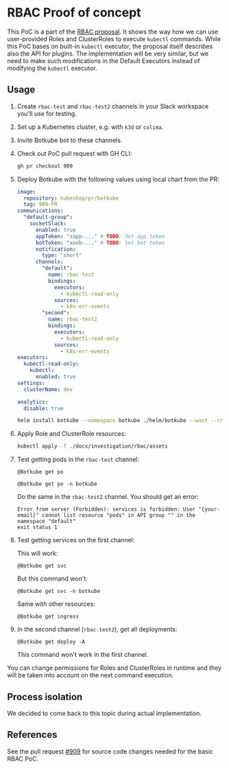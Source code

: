 # RBAC Proof of concept

This PoC is a part of the [RBAC proposal](../../proposal/2022-12-23-rbac.md). It shows the way how we can use user-provided Roles and ClusterRoles to execute `kubectl` commands. While this PoC bases on built-in `kubectl` executor, the proposal itself describes also the API for plugins. The implementation will be very similar, but we need to make such modifications in the Default Executors instead of modifying the `kubectl` executor.

## Usage

1. Create `rbac-test` and `rbac-test2` channels in your Slack workspace you'll use for testing.
1. Set up a Kubernetes cluster, e.g. with `k3d` or `colima`.
1. Invite Botkube bot to these channels.
1. Check out PoC pull request with GH CLI:

   ```bash
   gh pr checkout 909
   ```

1. Deploy Botkube with the following values using local chart from the PR:

   ```yaml
   image:
     repository: kubeshop/pr/botkube
     tag: 909-PR
   communications:
     "default-group":
       socketSlack:
         enabled: true
         appToken: "xapp-..." # TODO: Set app token
         botToken: "xoxb-..." # TODO: Set bot token
         notification:
           type: "short"
         channels:
           "default":
             name: rbac-test
             bindings:
               executors:
                 - kubectl-read-only
               sources:
                 - k8s-err-events
           "second":
             name: rbac-test2
             bindings:
               executors:
                 - kubectl-read-only
               sources:
                 - k8s-err-events
   executors:
     kubectl-read-only:
       kubectl:
         enabled: true
   settings:
     clusterName: dev

   analytics:
     disable: true
   ```

   ```bash
   helm install botkube --namespace botkube ./helm/botkube --wait --create-namespace -f ~/rbac-poc-values.yaml
   ```

1. Apply Role and ClusterRole resources:

   ```bash
   kubectl apply -f ./docs/investigation/rbac/assets
   ```

1. Test getting pods in the `rbac-test` channel:

   ```
   @Botkube get po
   ```

   ```
   @Botkube get po -n botkube
   ```

   Do the same in the `rbac-test2` channel. You should get an error:

   ```
   Error from server (Forbidden): services is forbidden: User "{your-email}" cannot list resource "pods" in API group "" in the namespace "default"
   exit status 1
   ```

1. Test getting services on the first channel:

   This will work:

   ```
   @Botkube get svc
   ```

   But this command won't:

   ```
   @Botkube get svc -n botkube
   ```

   Same with other resources:

   ```
   @Botkube get ingress
   ```

1. In the second channel (`rbac-test2`), get all deployments:

   ```
   @Botkube get deploy -A
   ```

   This command won't work in the first channel.

You can change permissions for Roles and ClusterRoles in runtime and they will be taken into account on the next command execution.

## Process isolation

We decided to come back to this topic during actual implementation.

## References

See the pull request [#909](https://github.com/kubeshop/botkube/pull/909) for source code changes needed for the basic RBAC PoC.
